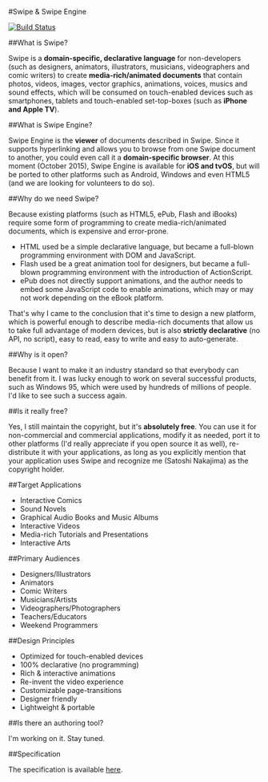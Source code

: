 #Swipe & Swipe Engine

[![Build Status](https://travis-ci.org/swipe-org/swipe.svg?branch=master)](https://travis-ci.org/swipe-org/swipe)

##What is Swipe?

Swipe is a **domain-specific, declarative language** for non-developers (such as designers, animators, illustrators, musicians, videographers and comic writers) to create **media-rich/animated documents** that contain photos, videos, images, vector graphics, animations, voices, musics and sound effects, which will be consumed on touch-enabled devices such as smartphones, tablets and touch-enabled set-top-boxes (such as **iPhone and Apple TV**). 

##What is Swipe Engine?

Swipe Engine is the **viewer** of documents described in Swipe. Since it supports hyperlinking and allows you to browse from one Swipe document to another, you could even call it a **domain-specific browser**. At this moment (October 2015), Swipe Engine is available for **iOS and tvOS**, but will be ported to other platforms such as Android, Windows and even HTML5 (and we are looking for volunteers to do so). 

##Why do we need Swipe?

Because existing platforms (such as HTML5, ePub, Flash and iBooks) require some form of programming to create media-rich/animated documents, which is expensive and error-prone. 

* HTML used be a simple declarative language, but became a full-blown programming environment with DOM and JavaScript. 
* Flash used be a great animation tool for designers, but became a full-blown programming environment with the introduction of ActionScript. 
* ePub does not directly support animations, and the author needs to embed some JavaScript code to enable animations, which may or may not work depending on the eBook platform. 

That's why I came to the conclusion that it's time to design a new platform, which is powerful enough to describe media-rich documents that allow us to take full advantage of modern devices, but is also **strictly declarative** (no API, no script), easy to read, easy to write and easy to auto-generate. 

##Why is it open?

Because I want to make it an industry standard so that everybody can benefit from it. I was lucky enough to work on several successful products, such as Windows 95, which were used by hundreds of millions of people. I'd like to see such a success again.

##Is it really free?

Yes, I still maintain the copyright, but it's **absolutely free**. You can use it for non-commercial and commercial applications, modify it as needed, port it to other platforms (I'd really appreciate if you open source it as well), re-distribute it with your applications, as long as you explicitly mention that your application uses Swipe and recognize me (Satoshi Nakajima) as the copyright holder.

##Target Applications

* Interactive Comics
* Sound Novels
* Graphical Audio Books and Music Albums
* Interactive Videos
* Media-rich Tutorials and Presentations
* Interactive Arts

##Primary Audiences

* Designers/Illustrators
* Animators
* Comic Writers
* Musicians/Artists
* Videographers/Photographers
* Teachers/Educators
* Weekend Programmers

##Design Principles

* Optimized for touch-enabled devices
* 100% declarative (no programming)
* Rich & interactive animations
* Re-invent the video experience
* Customizable page-transitions
* Designer friendly
* Lightweight & portable

##Is there an authoring tool?

I'm working on it. Stay tuned.

##Specification

The specification is available [here](SPECIFICATION.md). 

